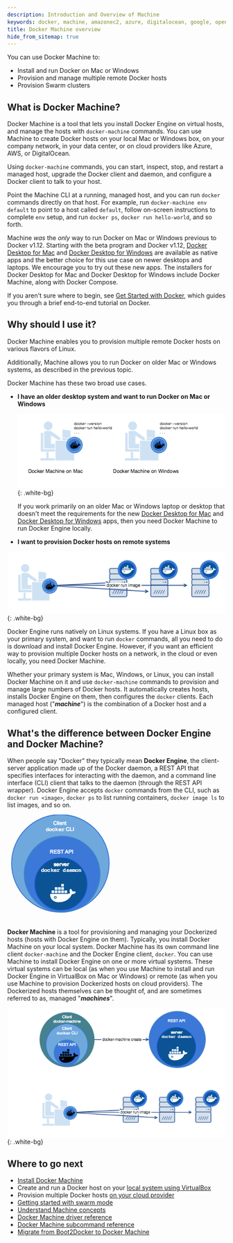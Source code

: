 ```yaml
---
description: Introduction and Overview of Machine
keywords: docker, machine, amazonec2, azure, digitalocean, google, openstack, rackspace, softlayer, virtualbox, vmwarefusion, vmwarevcloudair, vmwarevsphere, exoscale
title: Docker Machine overview
hide_from_sitemap: true
---
```


You can use Docker Machine to:

* Install and run Docker on Mac or Windows
* Provision and manage multiple remote Docker hosts
* Provision Swarm clusters

## What is Docker Machine?

Docker Machine is a tool that lets you install Docker Engine on virtual hosts,
and manage the hosts with `docker-machine` commands. You can use Machine to
create Docker hosts on your local Mac or Windows box, on your company network,
in your data center, or on cloud providers like Azure, AWS, or DigitalOcean.

Using `docker-machine` commands, you can start, inspect, stop, and restart a
managed host, upgrade the Docker client and daemon, and configure a Docker
client to talk to your host.

Point the Machine CLI at a running, managed host, and you can run `docker`
commands directly on that host. For example, run `docker-machine env default` to
point to a host called `default`, follow on-screen instructions to complete
`env` setup, and run `docker ps`, `docker run hello-world`, and so forth.

Machine _was_ the _only_ way to run Docker on Mac or Windows previous to Docker
v1.12. Starting with the beta program and Docker v1.12,
[Docker Desktop for Mac](../docker-for-mac/index.md) and
[Docker Desktop for Windows](../docker-for-windows/index.md) are available as native apps and the
better choice for this use case on newer desktops and laptops. We encourage you
to try out these new apps. The installers for Docker Desktop for Mac and Docker Desktop for
Windows include Docker Machine, along with Docker Compose.

If you aren't sure where to begin, see [Get Started with Docker](../get-started/index.md),
which guides you through a brief end-to-end tutorial on Docker.

## Why should I use it?

Docker Machine enables you to provision multiple remote Docker hosts on various
flavors of Linux.

Additionally, Machine allows you to run Docker on older Mac or Windows systems,
as described in the previous topic.

Docker Machine has these two broad use cases.

* **I have an older desktop system and want to run Docker on Mac or Windows**

  ![Docker Machine on Mac and Windows](img/machine-mac-win.png){: .white-bg}

  If you work primarily on an older Mac or Windows laptop or desktop that doesn't meet the requirements for the new [Docker Desktop for Mac](../docker-for-mac/index.md) and [Docker Desktop for Windows](../docker-for-windows/index.md) apps, then you need Docker Machine to run Docker Engine locally.

*  **I want to provision Docker hosts on remote systems**

  ![Docker Machine for provisioning multiple systems](img/provision-use-case.png){: .white-bg}

  Docker Engine runs natively on Linux systems. If you have a Linux box as your
  primary system, and want to run `docker` commands, all you need to do is
  download and install Docker Engine. However, if you want an efficient way to
  provision multiple Docker hosts on a network, in the cloud or even locally,
  you need Docker Machine.

  Whether your primary system is Mac, Windows, or Linux, you can install Docker
  Machine on it and use `docker-machine` commands to provision and manage large
  numbers of Docker hosts. It automatically creates hosts, installs Docker
  Engine on them, then configures the `docker` clients. Each managed host
  ("**_machine_**") is the combination of a Docker host and a configured client.

## What's the difference between Docker Engine and Docker Machine?

When people say "Docker" they typically mean **Docker Engine**, the
client-server application made up of the Docker daemon, a REST API that
specifies interfaces for interacting with the daemon, and a command line
interface (CLI) client that talks to the daemon (through the REST API wrapper).
Docker Engine accepts `docker` commands from the CLI, such as
`docker run <image>`, `docker ps` to list running containers, `docker image ls`
to list images, and so on.

![Docker Engine](img/engine.png)

**Docker Machine** is a tool for provisioning and managing your Dockerized hosts
(hosts with Docker Engine on them). Typically, you install Docker Machine on
your local system. Docker Machine has its own command line client
`docker-machine` and the Docker Engine client, `docker`. You can use Machine to
install Docker Engine on one or more virtual systems. These virtual systems can
be local (as when you use Machine to install and run Docker Engine in VirtualBox
on Mac or Windows) or remote (as when you use Machine to provision Dockerized
hosts on cloud providers). The Dockerized hosts themselves can be thought of,
and are sometimes referred to as, managed "**_machines_**".

![Docker Machine](img/machine.png){: .white-bg}

## Where to go next

- [Install Docker Machine](install-machine.md)
- Create and run a Docker host on your [local system using VirtualBox](get-started.md)
- Provision multiple Docker hosts [on your cloud provider](get-started-cloud.md)
- [Getting started with swarm mode](../engine/swarm/swarm-tutorial/index.md)
- [Understand Machine concepts](concepts.md)
- [Docker Machine driver reference](drivers/index.md)
- [Docker Machine subcommand reference](reference/index.md)
- [Migrate from Boot2Docker to Docker Machine](migrate-to-machine.md)
